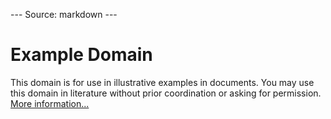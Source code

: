 --- Source: markdown ---
# Example Domain
This domain is for use in illustrative examples in documents. You may use this domain in literature without prior coordination or asking for permission.
[More information...](https://www.iana.org/domains/example)
